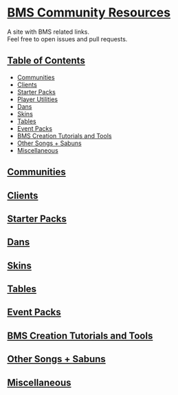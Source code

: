 # [BMS Community Resources](#bms-community-resources)

A site with BMS related links.
<br>
Feel free to open issues and pull requests.

## [Table of Contents](#table-of-contents)

* [Communities](#communities)
* [Clients](#clients)
* [Starter Packs](#starter-packs)
* [Player Utilities](#player-utilities)
* [Dans](#dans)
* [Skins](#skins)
* [Tables](#tables)
* [Event Packs](#event-packs)
* [BMS Creation Tutorials and Tools](#bms-creation)
* [Other Songs + Sabuns](#sabuns)
* [Miscellaneous](#miscellaneous)

## [Communities](#communities)



## [Clients](#clients)



## [Starter Packs](#starter-packs)



## [Dans](#dans)



## [Skins](#skins)



## [Tables](#tables)



## [Event Packs](#event-packs)



## [BMS Creation Tutorials and Tools](#bms-creation)



## [Other Songs + Sabuns](#sabuns)



## [Miscellaneous](#miscellaneous)



